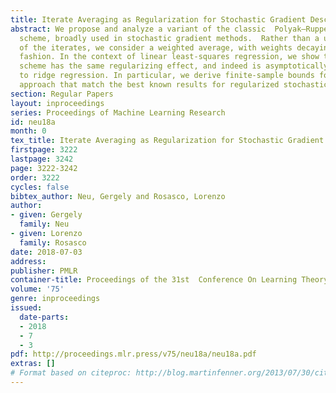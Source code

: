 ```yaml
---
title: Iterate Averaging as Regularization for Stochastic Gradient Descent
abstract: We propose and analyze a variant of the classic  Polyak–Ruppert averaging
  scheme, broadly used in stochastic gradient methods.  Rather than a uniform average
  of the iterates, we consider a weighted average, with weights decaying in a geometric
  fashion. In the context of linear least-squares regression, we show that this averaging
  scheme has the same regularizing effect, and indeed is asymptotically equivalent,
  to ridge regression. In particular, we derive finite-sample bounds for the proposed
  approach that match the best known results for regularized stochastic gradient methods.
section: Regular Papers
layout: inproceedings
series: Proceedings of Machine Learning Research
id: neu18a
month: 0
tex_title: Iterate Averaging as Regularization for Stochastic Gradient Descent
firstpage: 3222
lastpage: 3242
page: 3222-3242
order: 3222
cycles: false
bibtex_author: Neu, Gergely and Rosasco, Lorenzo
author:
- given: Gergely
  family: Neu
- given: Lorenzo
  family: Rosasco
date: 2018-07-03
address: 
publisher: PMLR
container-title: Proceedings of the 31st  Conference On Learning Theory
volume: '75'
genre: inproceedings
issued:
  date-parts:
  - 2018
  - 7
  - 3
pdf: http://proceedings.mlr.press/v75/neu18a/neu18a.pdf
extras: []
# Format based on citeproc: http://blog.martinfenner.org/2013/07/30/citeproc-yaml-for-bibliographies/
---
```

